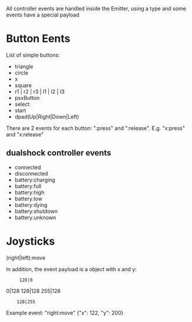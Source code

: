 All controller events are handled inside the Emitter, using a type and some events have a special payload

# Button Eents
List of simple buttons:
 - triangle
 - circle
 - x
 - square
 - r1 | r2 | r3 | l1 | l2 | l3
 - psxButton
 - select
 - start
 - dpad(Up|Right|Down|Left)
  
There are 2 events for each button: ":press" and ":release".
E.g. "x:press" and "x:release" 
 

## dualshock controller events
 - connected
 - disconnected
 - battery:charging
 - battery:full
 - battery:high
 - battery:low
 - battery:dying
 - battery:shutdown
 - battery:unknown

# Joysticks
(right|left):move

In addition, the event payload is a object with x and y:

         128|0


0|128   128|128     255|128


        128|255


Example event: "right:move" {"x": 122, "y": 200}